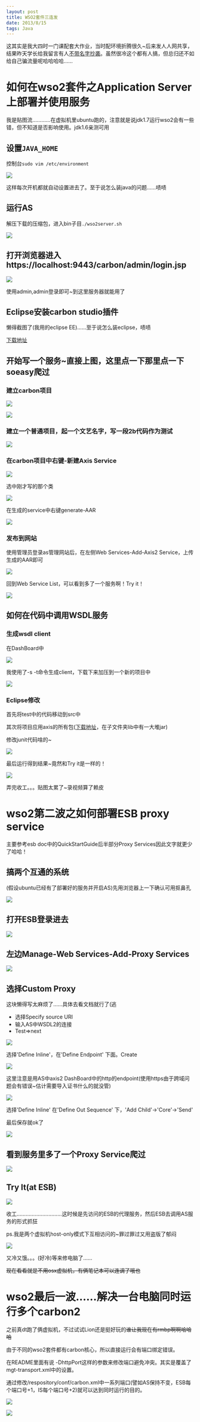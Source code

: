 ```yaml
---
layout: post
title: WSO2套件三连发
date: 2013/8/15
tags: Java
---
```


这其实是我大四时一门课配套大作业，当时配环境折腾很久~后来发人人网共享，结果昨天学长给我留言有人[不带名字抄袭](http://blog.csdn.net/xo_zhang/article/details/9200013)。虽然很冷这个都有人搞，但总归还不如给自己骗流量呢哈哈哈哈……

<!--more-->

# 如何在wso2套件之Application Server上部署并使用服务

我是贴图流…………在虚拟机里ubuntu跑的，注意就是说jdk1.7运行wso2会有一些错，但不知道是否影响使用。jdk1.6亲测可用

## 设置`JAVA_HOME`

控制台`sudo vim /etc/environment`

![](/images/wso2_1.1.jpg)

这样每次开机都就自动设置进去了。至于说怎么装java的问题……啧啧

## 运行AS

解压下载的压缩包，进入bin子目`./wso2server.sh`

![](/images/wso2_1.2.jpg)

## 打开浏览器进入https://localhost:9443/carbon/admin/login.jsp

![](/images/wso2_1.3.jpg)

使用admin,admin登录即可~到这里服务器就能用了

## Eclipse安装carbon studio插件

懒得截图了(我用的eclipse EE)……至于说怎么装eclipse，啧啧

[下载地址](http://wso2.org/downloads/carbon-studio)

## 开始写一个服务~直接上图，这里点一下那里点一下soeasy爬过

### 建立carbon项目

![](/images/wso2_1.4.jpg) 

![](/images/wso2_1.5.jpg)

### 建立一个普通项目，起一个文艺名字，写一段2b代码作为测试

![](/images/wso2_1.6.jpg)

### 在carbon项目中右键-新建Axis Service

![](/images/wso2_1.7.jpg)

选中刚才写的那个类

![](/images/wso2_1.8.jpg)

在生成的service中右键generate-AAR

![](/images/wso2_1.9.jpg)

### 发布到网站

使用管理员登录as管理网站后，在左侧Web Services-Add-Axis2 Service，上传生成的AAR即可

![](/images/wso2_1.10.jpg)

回到Web Service List，可以看到多了一个服务啊！Try it！

![](/images/wso2_1.11.jpg)

## 如何在代码中调用WSDL服务

### 生成wsdl client

在DashBoard中

![](/images/wso2_1.12.jpg)

我使用了-s -t命令生成client，下载下来加压到一个新的项目中

![](/images/wso2_1.13.jpg)

### Eclipse修改

首先将test中的代码移动到src中

其次将项目应用axis的所有包([下载地址](http://axis.apache.org/axis2/java/core/download.cgi)，在子文件夹lib中有一大堆jar)

修改junit代码啥的~

![](/images/wso2_1.14.jpg)

最后运行得到结果~竟然和Try it是一样的！

![](/images/wso2_1.15.jpg)

弄完收工。。。贴图太累了~录视频算了赖皮

# wso2第二波之如何部署ESB proxy service

主要参考esb doc中的QuickStartGuide后半部分Proxy Services因此文字就更少了哈哈！

## 搞两个互通的系统

(假设ubuntu已经有了部署好的服务并开启AS)先用浏览器上一下确认可用抠鼻孔

![](/images/wso2_2.1.jpg)

## 打开ESB登录进去

![](/images/wso2_2.2.jpg)

## 左边Manage-Web Services-Add-Proxy Services

![](/images/wso2_2.3.jpg)

## 选择Custom Proxy

这块懒得写太麻烦了……具体去看文档就行了(逃

- 选择Specify source URI
- 输入AS中WSDL2的连接
- Test=>next

![](/images/wso2_2.4.jpg)

选择'Define Inline'，在'Define Endpoint' 下面。Create

![](/images/wso2_2.5.jpg)

这里注意是用AS中axis2 DashBoard中的http的endpoint(使用https由于跨域问题会有错误~估计需要导入证书什么的就没管)

![](/images/wso2_2.5.jpg)

选择'Define Inline' 在'Define Out Sequence' 下，'Add Child'->'Core'->'Send'

最后保存就ok了

![](/images/wso2_2.6.jpg)

## 看到服务里多了一个Proxy Service爬过

![](/images/wso2_2.7.jpg)

## Try It(at ESB)

![](/images/wso2_2.8.jpg)

收工…………………………这时候是先访问的ESB的代理服务，然后ESB去调用AS服务的形式抓狂

ps.我是两个虚拟机host-only模式下互相访问的~罪过罪过又用盗版了郁闷

![](/images/wso2_2.9.jpg)

又冷又饿。。。(好冷)等来修电脑了……

<del>现在看看就是不用osx虚拟机，有俩笔记本可以连调了哦也</del>

# wso2最后一波……解决一台电脑同时运行多个carbon2

之前真dt跑了俩虚拟机，不过试试Lion还是挺好玩的<del>谁让我现在有rmbp啊啊哈哈哈</del>

由于不同的wso2套件都有carbon核心，所以直接运行会有端口绑定错误。

在README里面有说 -DhttpPort这样的参数来修改端口避免冲突。其实是覆盖了mgt-transport.xml中的设置。

通过修改/respository/conf/carbon.xml中一系列端口(譬如AS保持不变，ESB每个端口号+1，IS每个端口号+2)就可以达到同时运行的目的。

![](/images/wso2_3.1.jpg)

![](/images/wso2_3.2.jpg)